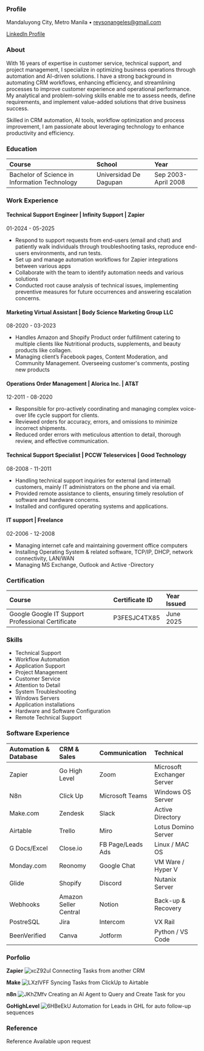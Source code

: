 ### Profile
Mandaluyong City, Metro Manila • reysonangeles@gmail.com

[Linkedln Profile](https://www.linkedin.com/in/reysonangeles/)

### About
With 16 years of expertise in customer service, technical support, and project management, I specialize in optimizing business operations through automation and AI-driven solutions. I have a strong background in automating CRM workflows, enhancing efficiency, and streamlining processes to improve customer experience and operational performance. My analytical and problem-solving skills enable me to assess needs, define requirements, and implement value-added solutions that drive business success.

Skilled in CRM automation, AI tools, workflow optimization and process improvement, I am passionate about leveraging technology to enhance productivity and efficiency.

### Education

| Course                                         | School                 | Year                 |
|:-----------------------------------------------|:-----------------------|:---------------------|
| Bachelor of Science in Information Technology  | Universidad De Dagupan | Sep 2003-April 2008  |

### Work Experience

#### Technical Support Engineer | Infinity Support | Zapier
01-2024 - 05-2025
- Respond to support requests from end-users (email and chat) and patiently walk individuals through troubleshooting tasks, reproduce end-users environments, and run tests.
- Set up and manage automation workflows for Zapier integrations between various apps
- Collaborate with the team to identify automation needs and various solutions
- Conducted root cause analysis of technical issues, implementing preventive measures for future occurrences and answering escalation concerns.

#### Marketing Virtual Assistant | Body Science Marketing Group LLC
08-2020 - 03-2023
- Handles Amazon and Shopify Product order fulfillment catering to multiple clients like Nutritional products, supplements, and beauty products like collagen.
- Managing client’s Facebook pages, Content Moderation, and Community Management. Overseeing customer's comments, posting new products

#### Operations Order Management | Alorica Inc. | AT&T
12-2011 - 08-2020
- Responsible for pro-actively coordinating and managing complex voice-over life cycle support for clients.
- Reviewed orders for accuracy, errors, and omissions to minimize incorrect shipments.
- Reduced order errors with meticulous attention to detail, thorough review, and effective communication.

#### Technical Support Specialist | PCCW Teleservices | Good Technology
08-2008 - 11-2011
- Handling technical support inquiries for external (and internal) customers, mainly IT administrators on the phone and via email.
- Provided remote assistance to clients, ensuring timely resolution of software and hardware concerns.
- Installed and configured operating systems and applications.

#### IT support  | Freelance
02-2006 - 12-2008
- Managing internet cafe and maintaining goverment office computers
- Installing Operating System & related software, TCP/IP, DHCP, network connectivity, LAN/WAN
- Managing MS Exchange, Outlook and Active -Directory

### Certification

| Course                                            | Certificate ID   | Year Issued     |
|:--------------------------------------------------|:-----------------|:----------------|
| Google Google IT Support Professional Certificate | P3FESJC4TX85     | June 2025       |

### Skills
- Technical Support
- Workflow Automation
- Application Support
- Project Management
- Customer Service
- Attention to Detail
- System Troubleshooting
- Windows Servers
- Application installations
- Hardware and Software Configuration
- Remote Technical Support

### Software Experience

| Automation & Database | CRM & Sales           | Communication           | Technical                  |
|:----------------------|:----------------------|:------------------------|:---------------------------|
| Zapier                | Go High Level         | Zoom                    | Microsoft Exchanger Server |
| N8n                   | Click Up              | Microsoft Teams         | Windows OS Server          |
| Make.com              | Zendesk               | Slack                   | Active Directory           |
| Airtable              | Trello                | Miro                    | Lotus Domino Server        |
| G Docs/Excel          | Close.io              | FB Page/Leads Ads       | Linux / MAC OS             |
| Monday.com            | Reonomy               | Google Chat             | VM Ware / Hyper V          |
| Glide                 | Shopify               | Discord                 | Nutanix Server             |
| Webhooks              | Amazon Seller Central | Notion                  | Back-up & Recovery         |
| PostreSQL             | Jira                  | Intercom                | VX Rail                    |
| BeenVerified          | Canva                 | Jotform                 | Python / VS Code           |

### Porfolio

**Zapier**
![xcZ92ul](https://i.imgur.com/xcZ92ul.png)
Connecting Tasks from another CRM

**Make**
![LXzIVFF](https://i.imgur.com/LXzIVFF.png)
Syncing Tasks from ClickUp to Airtable

**n8n**
![JKhZMfv](https://i.imgur.com/JKhZMfv.png)
Creating an AI Agent to Query and Create Task for you

**GoHighLevel**
![6HBeEkU](https://i.imgur.com/6HBeEkU.png)
Automation for Leads in GHL for auto follow-up sequences 

### Reference
Reference Available upon request
